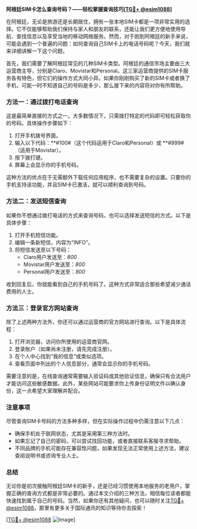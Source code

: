 **阿根廷SIM卡怎么查询号码？——轻松掌握查询技巧[[TG💪+ @esim1088](https://t.me/s/esim1088)]**

在阿根廷，无论是旅游还是长期居住，拥有一张本地SIM卡都是一项非常实用的选择。它不仅能够帮助我们保持与家人和朋友的联系，还能让我们更方便地使用导航、查找信息以及享受当地的移动网络服务。然而，对于刚到阿根廷的新手来说，可能会遇到一个普遍的问题：如何查询自己SIM卡上的电话号码呢？今天，我们就来详细讲解一下这个问题。

首先，我们需要了解阿根廷常见的几种SIM卡类型。阿根廷的通信市场主要由三大运营商主导，分别是Claro、Movistar和Personal。这三家运营商提供的SIM卡服务各有特色，但它们的操作方式大同小异。如果你刚刚购买了新的SIM卡或者换了手机，可能一时不知道自己的号码是多少，那么接下来的内容将对你有所帮助。

### 方法一：通过拨打电话查询

这是最简单直接的方式之一。大多数情况下，只需拨打特定的代码即可轻松获取你的号码。具体操作步骤如下：

1. 打开手机拨号界面。
2. 输入以下代码：**#100#（这个代码适用于Claro和Personal）或 **#999#（适用于Movistar）。
3. 按下拨打键。
4. 屏幕上会显示你的手机号码。

这种方法的优点在于无需额外下载任何应用程序，也不需要复杂的设置。只要你的手机支持该功能，并且SIM卡已激活，就可以顺利查询到号码。

### 方法二：发送短信查询

如果你不想通过拨打电话的方式来查询号码，也可以选择发送短信的方式。以下是具体步骤：

1. 打开手机短信功能。
2. 编辑一条新短信，内容为“INFO”。
3. 将短信发送至以下号码：
   - Claro用户发送至：*800*
   - Movistar用户发送至：*800*
   - Personal用户发送至：*800*

收到回复后，你就能看到自己的手机号码了。这种方式非常适合那些希望减少通话费用的人士。

### 方法三：登录官方网站查询

除了上述两种方法外，你还可以通过运营商的官方网站进行查询。以下是具体流程：

1. 打开浏览器，访问你所使用的运营商官网。
2. 登录账户（如果尚未注册，请先完成注册）。
3. 在个人中心找到“我的信息”或类似选项。
4. 查看页面中列出的个人信息部分，通常会显示你的手机号码。

需要注意的是，在线查询通常需要输入验证码或其他验证信息，确保只有合法用户才能访问这些敏感数据。此外，某些网站可能要求你上传身份证明文件以确认身份，这一点希望大家理解并配合。

### 注意事项

尽管查询SIM卡号码的方法多种多样，但在实际操作过程中仍需注意以下几点：

- 确保手机处于联网状态，尤其是采用第三种方法时。
- 如果忘记了自己的密码，可以尝试找回功能，或者直接联系客服寻求帮助。
- 不同品牌的手机可能存在兼容性问题，如果发现无法正常使用上述方法，建议查阅说明书或咨询专业人士。

### 总结

无论你是初次接触阿根廷SIM卡的新手，还是已经习惯使用本地服务的老用户，掌握正确的查询方式都是非常必要的。通过本文介绍的三种方法，相信每位读者都能快速找到属于自己的号码。当然，如果你还有其他疑问，也可以随时关注[TG💪+ @esim1088](https://t.me/s/esim1088)，那里有更多关于国际通讯的知识等待你去探索！

[[TG💪+ @esim1088](https://t.me/s/esim1088) ![Image](https://i.postimg.cc/4NQfJmqS/Snipaste-2025-05-13-00-14-12.png)]